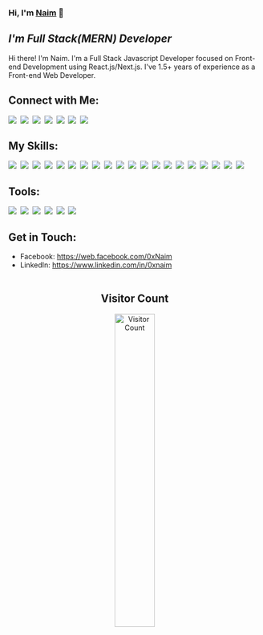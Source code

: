 ### **Hi, I'm [Naim][facebook]** :wave:
## ***I'm Full Stack(MERN) Developer***

<p>
Hi there! I'm Naim. I'm a Full Stack Javascript Developer focused on Front-end Development using React.js/Next.js. I've 1.5+ years of experience as a Front-end Web Developer.
</p>

## **Connect with Me:**
[<img src="https://img.shields.io/badge/Facebook-1877F2?style=for-the-badge&logo=facebook&logoColor=white" />][facebook]&nbsp;
[<img src="https://img.shields.io/badge/Instagram-E4405F?style=for-the-badge&logo=instagram&logoColor=white" />][instagram]&nbsp;
[<img src="https://img.shields.io/badge/LinkedIn-0077B5?style=for-the-badge&logo=linkedin&logoColor=white" />][linkedin]&nbsp;
[<img src="https://img.shields.io/badge/GitHub-100000?style=for-the-badge&logo=github&logoColor=white" />][github]&nbsp;
[<img src="https://img.shields.io/badge/Medium-000000?style=for-the-badge&logo=medium&logoColor=white" />][medium]&nbsp;
[<img src="https://img.shields.io/badge/Stackoverflow-e0e0e0?style=for-the-badge&logo=stackoverflow&logoColor=ec7c23" />][stackoverflow]&nbsp;
[<img src="https://img.shields.io/badge/Telegram-96d1f4?style=for-the-badge&logo=telegram&logoColor=299bd6" />][telegram]&nbsp;


## **My Skills:**
<img src="https://img.shields.io/badge/html5%20-%23e34f26.svg?&style=for-the-badge&logo=html5&logoColor=white" />&nbsp;
<img src="https://img.shields.io/badge/css3%20-%231572B6.svg?&style=for-the-badge&logo=css3&logoColor=white" />&nbsp;
<img src="https://img.shields.io/badge/Sass-CC6699?style=for-the-badge&logo=sass&logoColor=white" />&nbsp;
<img src="https://img.shields.io/badge/Tailwind_CSS-38B2AC?style=for-the-badge&logo=tailwind-css&logoColor=white"/>&nbsp;
<img src="https://img.shields.io/badge/Bootstrap-563D7C?style=for-the-badge&logo=bootstrap&logoColor=white" />&nbsp;
<img src="https://img.shields.io/badge/javascript%20-%23F7DF1E.svg?&style=for-the-badge&logo=javascript&logoColor=white" />&nbsp;
<img src="https://img.shields.io/badge/jQuery-0769AD?style=for-the-badge&logo=jquery&logoColor=white" />&nbsp;
<img src="https://img.shields.io/badge/TypeScript-007ACC?style=for-the-badge&logo=typescript&logoColor=white" />&nbsp;
<img src="https://img.shields.io/badge/React-20232A?style=for-the-badge&logo=react&logoColor=61DAFB" />&nbsp;
<img src="https://img.shields.io/badge/Redux-593D88?style=for-the-badge&logo=redux&logoColor=white" />&nbsp;
<img src="https://img.shields.io/badge/Gatsby-663399?style=for-the-badge&logo=gatsby&logoColor=white" />&nbsp;
<img src="https://img.shields.io/badge/Firebase-0396de?style=for-the-badge&logo=firebase&logoColor=yellow" />&nbsp;
<img src="https://img.shields.io/badge/Next-20232A?style=for-the-badge&logo=next.js&logoColor=61DAFB" />&nbsp;
<img src="https://img.shields.io/badge/Material--UI-0081CB?style=for-the-badge&logo=material-ui&logoColor=white" />&nbsp;
<img src="https://img.shields.io/badge/GraphQL-20232A?style=for-the-badge&logo=graphql&logoColor=de33a6" />&nbsp;
<img src="https://img.shields.io/badge/C-00599C?style=for-the-badge&logo=C&logoColor=white" />&nbsp;
<img src="https://img.shields.io/badge/Python-336a99?style=for-the-badge&logo=python&logoColor=white" />&nbsp;
<img src="https://img.shields.io/badge/Node-43853D?style=for-the-badge&logo=node.js&logoColor=white" />&nbsp;
<img src="https://img.shields.io/badge/Express-43853D?style=for-the-badge&logo=express&logoColor=white" />&nbsp;
<img src="https://img.shields.io/badge/MongoDB-4EA94B?style=for-the-badge&logo=mongodb&logoColor=white" />&nbsp;
<br/>

## **Tools:**
<img src="https://img.shields.io/badge/Git-e94e31?style=for-the-badge&logo=git&logoColor=white" />&nbsp;
<img src="https://img.shields.io/badge/VS%20Code-016bbf?style=for-the-badge&logo=vscode&logoColor=yellow" />&nbsp;
<img src="https://img.shields.io/badge/Netlify-00C7B7?style=for-the-badge&logo=netlify&logoColor=white" />&nbsp;
<img src="https://img.shields.io/badge/Heroku-430098?style=for-the-badge&logo=heroku&logoColor=white" />&nbsp;
<img src="https://img.shields.io/badge/Webpack-1b74ba?style=for-the-badge&logo=webpack&logoColor=white" />&nbsp;
<img src="https://img.shields.io/badge/Babel-20232A?style=for-the-badge&logo=babel&logoColor=yellow" />&nbsp;
<br/>

## **Get in Touch:**
- Facebook: https://web.facebook.com/0xNaim
- LinkedIn: https://www.linkedin.com/in/0xnaim
<br/> <br/>


<h2 align="center">Visitor Count</h2>
<p align="center">
  <img align="center" alt="Visitor Count" width="40%" src="https://profile-counter.glitch.me/0xNaim/count.svg" />
</p>

[facebook]: https://web.facebook.com/0xNaim/ 'Facebook'
[instagram]: https://www.instagram.com/0xNaim/ "Instagram"
[linkedin]: https://www.linkedin.com/in/0xnaim/ 'LinkedIn'
[github]: https://github.com/0xNaim/ 'Github'
[medium]: https://medium.com/@0xNaim "Medium"
[stackoverflow]: https://stackoverflow.com/users/14739490/naim "Stack Overflow"
[telegram]: https://t.me/Naim_1234 "Telegram"
